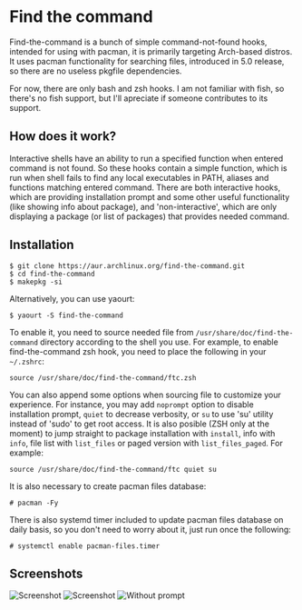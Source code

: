 # Find the command

Find-the-command is a bunch of simple command-not-found hooks, intended for using with pacman, it is primarily targeting Arch-based distros. It uses pacman functionality for searching files, introduced in 5.0 release, so there are no useless pkgfile dependencies.

For now, there are only bash and zsh hooks. I am not familiar with fish, so there's no fish support, but I'll apreciate if someone contributes to its support.

## How does it work?

Interactive shells have an ability to run a specified function when entered command is not found. So these hooks contain a simple function, which is run when shell fails to find any local executables in PATH, aliases and functions matching entered command. There are both interactive hooks, which are providing installation prompt and some other useful functionality (like showing info about package), and 'non-interactive', which are only displaying a package (or list of packages) that provides needed command.

## Installation

	$ git clone https://aur.archlinux.org/find-the-command.git
	$ cd find-the-command
	$ makepkg -si

Alternatively, you can use yaourt:

	$ yaourt -S find-the-command

To enable it, you need to source needed file from `/usr/share/doc/find-the-command` directory according to the shell you use. For example, to enable find-the-command zsh hook, you need to place the following in your `~/.zshrc`:

	source /usr/share/doc/find-the-command/ftc.zsh

You can also append some options when sourcing file to customize your experience. For instance, you may add `noprompt` option to disable installation prompt, `quiet` to decrease verbosity, or `su` to use 'su' utility instead of 'sudo' to get root access. It is also posible (ZSH only at the moment) to jump straight to package installation with `install`, info with `info`, file list with `list_files` or paged version with `list_files_paged`. For example:

	source /usr/share/doc/find-the-command/ftc quiet su

It is also necessary to create pacman files database:

	# pacman -Fy

There is also systemd timer included to update pacman files database on daily basis, so you don't need to worry about it, just run once the following:

	# systemctl enable pacman-files.timer

## Screenshots
![Screenshot](http://i.imgur.com/fFPqn7i.png)
![Screenshot](http://i.imgur.com/A5ahFFO.png)
![Without prompt](http://i.imgur.com/pIHbKEK.png)
